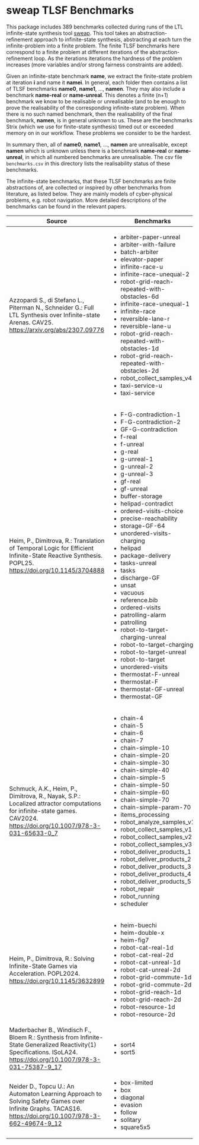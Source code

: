 # sweap TLSF Benchmarks

This package includes 389 benchmarks collected during runs of the LTL infinite-state synthesis tool [sweap](https://github.com/shaunazzopardi/sweap). 
This tool takes an abstraction-refinement approach to infinite-state synthesis, abstracting at each turn the infinite-problem into a finite problem. 
The finite TLSF benchmarks here correspond to a finite problem at different iterations of the abstraction-refinement loop. 
As the iterations iterations the hardness of the problem increases (more variables and/or strong fairness constraints are added).

Given an infinite-state benchmark <b>name</b>, we extract the finite-state problem at iteration <b>i</b> and name it <b>namei</b>. 
In general, each folder then contains a list of TLSF benchmarks <b>name0</b>, <b>name1</b>, ..., <b>namen</b>.
They may also include a benchmark <b>name-real</b> or <b>name-unreal</b>.
This denotes a finite (n+1) benchmark we know to be realisable or unrealisable (and to be enough to prove the realisability of the corresponding infinite-state problem).
When there is no such named benchmark, then the realisability of the final benchmark, <b>namen</b>, is in general unknown to us.
These are the benchmarks Strix (which we use for finite-state synthesis) timed out or exceeded memory on in our workflow.
These problems we consider to be the hardest.

In summary then, all of <b>name0</b>, <b>name1</b>, ..., <b>namen</b> are unrealisable, except <b>namen</b> which is unknown unless there is a benchmark <b>name-real</b> or <b>name-unreal</b>, in which all numbered benchmarks are unrealisable.
The csv file `benchmarks.csv` in this directory lists the realisability status of these benchmarks.

The infinite-state benchmarks, that these TLSF benchmarks are finite abstractions of, are collected or inspired by other benchmarks from literature, as listed below.
They are mainly models of cyber-physical problems, e.g. robot navigation. 
More detailed descriptions of the benchmarks can be found in the relevant papers.

| Source                                                                                                                                                               | Benchmarks                                                                                                                                                                                                                                                                                                                                                                                                                                                                                                                                                                                                                                                                                                                                                                                                                                                                                                                                                                  |
|----------------------------------------------------------------------------------------------------------------------------------------------------------------------|-----------------------------------------------------------------------------------------------------------------------------------------------------------------------------------------------------------------------------------------------------------------------------------------------------------------------------------------------------------------------------------------------------------------------------------------------------------------------------------------------------------------------------------------------------------------------------------------------------------------------------------------------------------------------------------------------------------------------------------------------------------------------------------------------------------------------------------------------------------------------------------------------------------------------------------------------------------------------------|
| Azzopardi S., di Stefano L., Piterman N., Schneider G.: Full LTL Synthesis over Infinite-state Arenas. CAV25. https://arxiv.org/abs/2307.09776                       | <ul> 	<li>arbiter-paper-unreal</li> 	<li>arbiter-with-failure</li> 	<li>batch-arbiter</li> 	<li>elevator-paper</li> 	<li>infinite-race-u</li> 	<li>infinite-race-unequal-2</li> 	<li>robot-grid-reach-repeated-with-obstacles-6d</li> 	<li>infinite-race-unequal-1</li> 	<li>infinite-race</li> 	<li>reversible-lane-r</li> 	<li>reversible-lane-u</li> 	<li>robot-grid-reach-repeated-with-obstacles-1d</li> 	<li>robot-grid-reach-repeated-with-obstacles-2d</li> 	<li>robot_collect_samples_v4</li> 	<li>taxi-service-u</li> 	<li>taxi-service</li> </ul>                                                                                                                                                                                                                                                                                                                                                                                                                |
| Heim, P., Dimitrova, R.: Translation of Temporal Logic for Efficient Infinite-State Reactive Synthesis. POPL25. https://doi.org/10.1145/3704888                      | <ul> 	<li>F-G-contradiction-1</li> 	<li>F-G-contradiction-2</li> 	<li>GF-G-contradiction</li> 	<li>f-real</li> 	<li>f-unreal</li> 	<li>g-real</li> 	<li>g-unreal-1</li> 	<li>g-unreal-2</li> 	<li>g-unreal-3</li> 	<li>gf-real</li> 	<li>gf-unreal</li> 	<li>buffer-storage</li> 	<li>helipad-contradict</li> 	<li>ordered-visits-choice</li> 	<li>precise-reachability</li> 	<li>storage-GF-64</li> 	<li>unordered-visits-charging</li> 	<li>helipad</li> 	<li>package-delivery</li> 	<li>tasks-unreal</li> 	<li>tasks</li> 	<li>discharge-GF</li> 	<li>unsat</li> 	<li>vacuous</li> 	<li>reference.bib</li> 	<li>ordered-visits</li> 	<li>patrolling-alarm</li> 	<li>patrolling</li> 	<li>robot-to-target-charging-unreal</li> 	<li>robot-to-target-charging</li> 	<li>robot-to-target-unreal</li> 	<li>robot-to-target</li> 	<li>unordered-visits</li> 	<li>thermostat-F-unreal</li> 	<li>thermostat-F</li> 	<li>thermostat-GF-unreal</li> 	<li>thermostat-GF</li> </ul> |
| Schmuck, A.K., Heim, P., Dimitrova, R., Nayak, S.P.: Localized attractor computations for infinite-state games. CAV2024. https://doi.org/10.1007/978-3-031-65633-0_7 | <ul> 	<li>chain-4</li> 	<li>chain-5</li> 	<li>chain-6</li> 	<li>chain-7</li> 	<li>chain-simple-10</li> 	<li>chain-simple-20</li> 	<li>chain-simple-30</li> 	<li>chain-simple-40</li> 	<li>chain-simple-5</li> 	<li>chain-simple-50</li> 	<li>chain-simple-60</li> 	<li>chain-simple-70</li> 	<li>chain-simple-param-70</li> 	<li>items_processing</li> 	<li>robot_analyze_samples_v1</li> 	<li>robot_collect_samples_v1</li> 	<li>robot_collect_samples_v2</li> 	<li>robot_collect_samples_v3</li> 	<li>robot_deliver_products_1</li> 	<li>robot_deliver_products_2</li> 	<li>robot_deliver_products_3</li> 	<li>robot_deliver_products_4</li> 	<li>robot_deliver_products_5</li> 	<li>robot_repair</li> 	<li>robot_running</li> 	<li>scheduler</li> </ul>                                                                                                                                                                                                                  |
| Heim, P., Dimitrova, R.: Solving Infinite-State Games via Acceleration. POPL2024. https://doi.org/10.1145/3632899                                                    | <ul> 	<li>heim-buechi</li> 	<li>heim-double-x</li> 	<li>heim-fig7</li> 	<li>robot-cat-real-1d</li> 	<li>robot-cat-real-2d</li> 	<li>robot-cat-unreal-1d</li> 	<li>robot-cat-unreal-2d</li> 	<li>robot-grid-commute-1d</li> 	<li>robot-grid-commute-2d</li> 	<li>robot-grid-reach-1d</li> 	<li>robot-grid-reach-2d</li> 	<li>robot-resource-1d</li> 	<li>robot-resource-2d</li> </ul>                                                                                                                                                                                                                                                                                                                                                                                                                                                                                                                                                                                        |
| Maderbacher B., Windisch F., Bloem R.: Synthesis from Infinite-State Generalized Reactivity(1) Specifications. ISoLA24. https://doi.org/10.1007/978-3-031-75387-9_17 | <ul> 	<li>sort4</li> 	<li>sort5</li> </ul>                                                                                                                                                                                                                                                                                                                                                                                                                                                                                                                                                                                                                                                                                                                                                                                                                                                                                                                                  |
| Neider D., Topcu U.: An Automaton Learning Approach to Solving Safety Games over Infinite Graphs. TACAS16. https://doi.org/10.1007/978-3-662-49674-9_12              | <ul> 	<li>box-limited</li> 	<li>box</li> 	<li>diagonal</li> 	<li>evasion</li> 	<li>follow</li> 	<li>solitary</li> 	<li>square5x5</li> </ul>                                                                                                                                                                                                                                                                                                                                                                                                                                                                                                                                                                                                                                                                                                                                                                                                                                 |
 